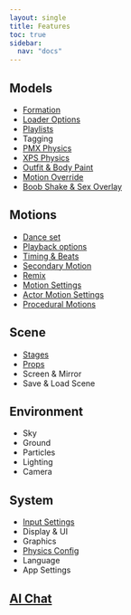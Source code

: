 ```yaml
---
layout: single
title: Features
toc: true
sidebar:
  nav: "docs"
---
```


## Models
* [Formation](/dancexr/features/formation)
* [Loader Options](/dancexr/features/loader_options)
* [Playlists](/dancexr/features/actor_playlist)
* Tagging
* [PMX Physics](/dancexr/features/pmx_physics)
* [XPS Physics](/dancexr/features/xps_physics)
* [Outfit & Body Paint](/dancexr/features/outfit_body_paint)
* [Motion Override](/dancexr/features/motion_override)
* [Boob Shake & Sex Overlay](/dancexr/features/boob_shake_sex_overlay)

## Motions
* [Dance set](/dancexr/features/dance_set)
* [Playback options](/dancexr/features/playback_options)
* [Timing & Beats](/dancexr/music_timing)
* [Secondary Motion](/dancexr/features/secondary_motion)
* [Remix](/dancexr/features/remix)
* [Motion Settings](/dancexr/features/motion_settings)
* [Actor Motion Settings](/dancexr/features/actor_motion_settings)
* [Procedural Motions](/dancexr/features/procedural_motions)

## Scene
* [Stages](/dancexr/features/stages)
* [Props](/dancexr/features/props)
* Screen & Mirror
* Save & Load Scene

## Environment
* Sky
* Ground
* Particles
* Lighting
* Camera

## System
* [Input Settings](/dancexr/controls)
* Display & UI
* Graphics
* [Physics Config](/dancexr/features/system_physics)
* Language
* App Settings

## [AI Chat](/dancexr/ai_chat)

